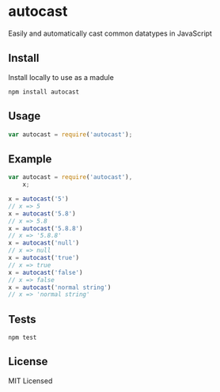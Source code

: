 autocast
========

Easily and automatically cast common datatypes in JavaScript

Install
------

Install locally to use as a madule

    npm install autocast

Usage
-----

``` js
var autocast = require('autocast');
```

Example
-------

``` js
var autocast = require('autocast'),
    x;

x = autocast('5')
// x => 5
x = autocast('5.8')
// x => 5.8
x = autocast('5.8.8')
// x => '5.8.8'
x = autocast('null')
// x => null
x = autocast('true')
// x => true
x = autocast('false')
// x => false
x = autocast('normal string')
// x => 'normal string'
```

Tests
-----

    npm test

License
-------

MIT Licensed
